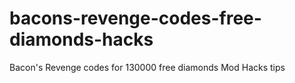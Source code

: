 # bacons-revenge-codes-free-diamonds-hacks
Bacon's Revenge codes for 130000 free diamonds Mod Hacks tips
